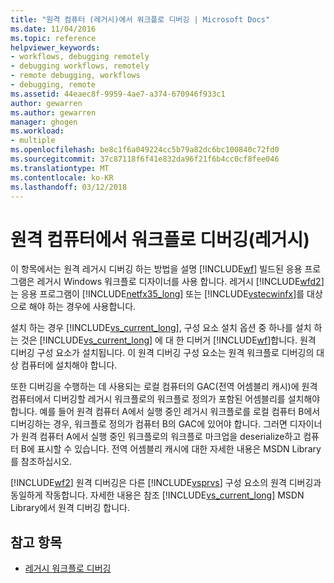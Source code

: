 ```yaml
---
title: "원격 컴퓨터 (레거시)에서 워크플로 디버깅 | Microsoft Docs"
ms.date: 11/04/2016
ms.topic: reference
helpviewer_keywords:
- workflows, debugging remotely
- debugging workflows, remotely
- remote debugging, workflows
- debugging, remote
ms.assetid: 44eaec8f-9959-4ae7-a374-670946f933c1
author: gewarren
ms.author: gewarren
manager: ghogen
ms.workload:
- multiple
ms.openlocfilehash: be8c1f6a049224cc5b79a82dc6bc100840c72fd0
ms.sourcegitcommit: 37c87118f6f41e832da96f21f6b4cc0cf8fee046
ms.translationtype: MT
ms.contentlocale: ko-KR
ms.lasthandoff: 03/12/2018
---
```

# <a name="debugging-workflows-from-a-remote-computer-legacy"></a>원격 컴퓨터에서 워크플로 디버깅(레거시)
이 항목에서는 원격 레거시 디버깅 하는 방법을 설명 [!INCLUDE[wf](../workflow-designer/includes/wf_md.md)] 빌드된 응용 프로그램은 레거시 Windows 워크플로 디자이너를 사용 합니다. 레거시 [!INCLUDE[wfd2](../workflow-designer/includes/wfd2_md.md)]는 응용 프로그램이 [!INCLUDE[netfx35_long](../workflow-designer/includes/netfx35_long_md.md)] 또는 [!INCLUDE[vstecwinfx](../workflow-designer/includes/vstecwinfx_md.md)]를 대상으로 해야 하는 경우에 사용합니다.

 설치 하는 경우 [!INCLUDE[vs_current_long](../misc/includes/vs_current_long_md.md)], 구성 요소 설치 옵션 중 하나를 설치 하는 것은 [!INCLUDE[vs_current_long](../misc/includes/vs_current_long_md.md)] 에 대 한 디버거 [!INCLUDE[wf](../workflow-designer/includes/wf_md.md)]합니다. 원격 디버깅 구성 요소가 설치됩니다. 이 원격 디버깅 구성 요소는 원격 워크플로 디버깅의 대상 컴퓨터에 설치해야 합니다.

 또한 디버깅을 수행하는 데 사용되는 로컬 컴퓨터의 GAC(전역 어셈블리 캐시)에 원격 컴퓨터에서 디버깅할 레거시 워크플로의 워크플로 정의가 포함된 어셈블리를 설치해야 합니다. 예를 들어 원격 컴퓨터 A에서 실행 중인 레거시 워크플로를 로컬 컴퓨터 B에서 디버깅하는 경우, 워크플로 정의가 컴퓨터 B의 GAC에 있어야 합니다. 그러면 디자이너가 원격 컴퓨터 A에서 실행 중인 워크플로의 워크플로 마크업을 deserialize하고 컴퓨터 B에 표시할 수 있습니다. 전역 어셈블리 캐시에 대한 자세한 내용은 MSDN Library를 참조하십시오.

 [!INCLUDE[wf2](../workflow-designer/includes/wf2_md.md)] 원격 디버깅은 다른 [!INCLUDE[vsprvs](../code-quality/includes/vsprvs_md.md)] 구성 요소의 원격 디버깅과 동일하게 작동합니다. 자세한 내용은 참조 [!INCLUDE[vs_current_long](../misc/includes/vs_current_long_md.md)] MSDN Library에서 원격 디버깅 합니다.

## <a name="see-also"></a>참고 항목

- [레거시 워크플로 디버깅](../workflow-designer/debugging-legacy-workflows.md)